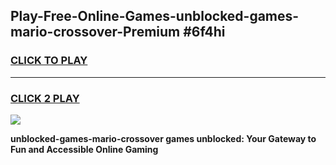 
## Play-Free-Online-Games-unblocked-games-mario-crossover-Premium #6f4hi
<h3>
<a href="https://premium.freeplayer.one?title=unblocked-games-mario-crossover&ref=8M">CLICK TO PLAY</a></h3>
<hr>

<h3>
<a href="https://premium.freeplayer.one?title=unblocked-games-mario-crossover&ref=8M">CLICK 2 PLAY</a>
  
</h3>

<a href="https://premium.freeplayer.one?title=unblocked-games-mario-crossover&ref=8M"><img src="https://clearcache.store/games.png"></a>


**unblocked-games-mario-crossover games unblocked: Your Gateway to Fun and Accessible Online Gaming**
